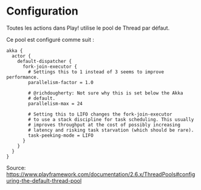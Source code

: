 # Configuration

Toutes les actions dans Play! utilise le pool de Thread par défaut.

Ce pool est configuré comme suit :

```
akka {
  actor {
    default-dispatcher {
      fork-join-executor {
        # Settings this to 1 instead of 3 seems to improve performance.
        parallelism-factor = 1.0

        # @richdougherty: Not sure why this is set below the Akka
        # default.
        parallelism-max = 24

        # Setting this to LIFO changes the fork-join-executor
        # to use a stack discipline for task scheduling. This usually
        # improves throughput at the cost of possibly increasing
        # latency and risking task starvation (which should be rare).
        task-peeking-mode = LIFO
      }
    }
  }
}
```

Source: https://www.playframework.com/documentation/2.6.x/ThreadPools#configuring-the-default-thread-pool

